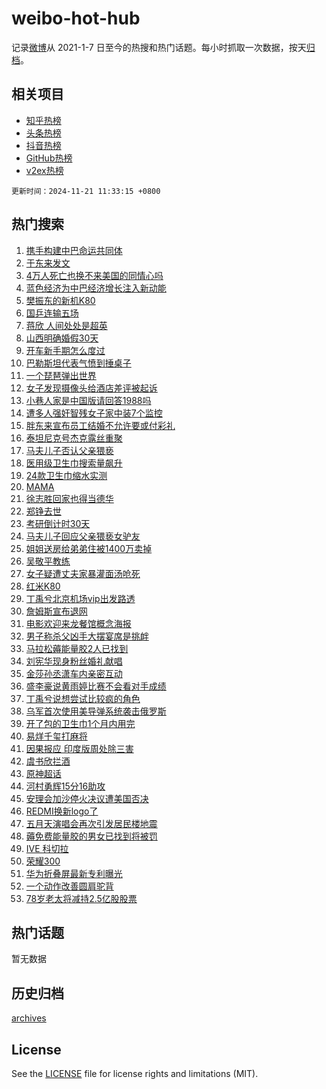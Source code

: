 # weibo-hot-hub

记录[微博](https://www.weibo.com)从 2021-1-7 日至今的热搜和热门话题。每小时抓取一次数据，按天[归档](archives)。

## 相关项目

- [知乎热榜](https://github.com/snaildev/zhihu-hot-hub)
- [头条热榜](https://github.com/snaildev/toutiao-hot-hub)
- [抖音热榜](https://github.com/snaildev/douyin-hot-hub)
- [GitHub热榜](https://github.com/snaildev/github-hot-hub)
- [v2ex热榜](https://github.com/snaildev/v2ex-hot-hub)


`更新时间：2024-11-21 11:33:15 +0800`

## 热门搜索

1. [携手构建中巴命运共同体](https://m.weibo.cn/search?containerid=100103type%3D1%26t%3D10%26q%3D%23%E6%90%BA%E6%89%8B%E6%9E%84%E5%BB%BA%E4%B8%AD%E5%B7%B4%E5%91%BD%E8%BF%90%E5%85%B1%E5%90%8C%E4%BD%93%23&stream_entry_id=51&isnewpage=1&extparam=seat%3D1%26c_type%3D51%26pos%3D0%26dgr%3D0%26cate%3D10103%26filter_type%3Drealtimehot%26q%3D%2523%25E6%2590%25BA%25E6%2589%258B%25E6%259E%2584%25E5%25BB%25BA%25E4%25B8%25AD%25E5%25B7%25B4%25E5%2591%25BD%25E8%25BF%2590%25E5%2585%25B1%25E5%2590%258C%25E4%25BD%2593%2523%26stream_entry_id%3D51%26display_time%3D1732159994%26pre_seqid%3D17321599941500267404432)
1. [于东来发文](https://m.weibo.cn/search?containerid=100103type%3D1%26t%3D10%26q%3D%23%E4%BA%8E%E4%B8%9C%E6%9D%A5%E5%8F%91%E6%96%87%23&stream_entry_id=31&isnewpage=1&extparam=seat%3D1%26flag%3D1%26lcate%3D5001%26filter_type%3Drealtimehot%26band_rank%3D1%26c_type%3D31%26pos%3D0%26realpos%3D1%26cate%3D5001%26dgr%3D0%26q%3D%2523%25E4%25BA%258E%25E4%25B8%259C%25E6%259D%25A5%25E5%258F%2591%25E6%2596%2587%2523%26stream_entry_id%3D31%26display_time%3D1732159994%26pre_seqid%3D17321599941500267404432)
1. [4万人死亡也换不来美国的同情心吗](https://m.weibo.cn/search?containerid=100103type%3D1%26t%3D10%26q%3D%234%E4%B8%87%E4%BA%BA%E6%AD%BB%E4%BA%A1%E4%B9%9F%E6%8D%A2%E4%B8%8D%E6%9D%A5%E7%BE%8E%E5%9B%BD%E7%9A%84%E5%90%8C%E6%83%85%E5%BF%83%E5%90%97%23&stream_entry_id=31&isnewpage=1&extparam=seat%3D1%26flag%3D2%26lcate%3D5001%26filter_type%3Drealtimehot%26band_rank%3D2%26c_type%3D31%26pos%3D1%26realpos%3D2%26cate%3D5001%26dgr%3D0%26q%3D%25234%25E4%25B8%2587%25E4%25BA%25BA%25E6%25AD%25BB%25E4%25BA%25A1%25E4%25B9%259F%25E6%258D%25A2%25E4%25B8%258D%25E6%259D%25A5%25E7%25BE%258E%25E5%259B%25BD%25E7%259A%2584%25E5%2590%258C%25E6%2583%2585%25E5%25BF%2583%25E5%2590%2597%2523%26stream_entry_id%3D31%26display_time%3D1732159994%26pre_seqid%3D17321599941500267404432)
1. [蓝色经济为中巴经济增长注入新动能](https://m.weibo.cn/search?containerid=100103type%3D1%26t%3D10%26q%3D%23%E8%93%9D%E8%89%B2%E7%BB%8F%E6%B5%8E%E4%B8%BA%E4%B8%AD%E5%B7%B4%E7%BB%8F%E6%B5%8E%E5%A2%9E%E9%95%BF%E6%B3%A8%E5%85%A5%E6%96%B0%E5%8A%A8%E8%83%BD%23&stream_entry_id=31&isnewpage=1&extparam=seat%3D1%26flag%3D0%26lcate%3D5001%26filter_type%3Drealtimehot%26band_rank%3D3%26c_type%3D31%26pos%3D2%26realpos%3D3%26cate%3D5001%26dgr%3D0%26q%3D%2523%25E8%2593%259D%25E8%2589%25B2%25E7%25BB%258F%25E6%25B5%258E%25E4%25B8%25BA%25E4%25B8%25AD%25E5%25B7%25B4%25E7%25BB%258F%25E6%25B5%258E%25E5%25A2%259E%25E9%2595%25BF%25E6%25B3%25A8%25E5%2585%25A5%25E6%2596%25B0%25E5%258A%25A8%25E8%2583%25BD%2523%26stream_entry_id%3D31%26display_time%3D1732159994%26pre_seqid%3D17321599941500267404432)
1. [樊振东的新机K80](https://m.weibo.cn/search?containerid=100103type%3D1%26t%3D10%26q%3D%23%E6%A8%8A%E6%8C%AF%E4%B8%9C%E7%9A%84%E6%96%B0%E6%9C%BAK80%23&stream_entry_id=31&isnewpage=1&extparam=seat%3D1%26topic_ad%3D1%26lcate%3D5001%26filter_type%3Drealtimehot%26band_rank%3D4%26c_type%3D31%26pos%3D3%26is_ad_pos%3D1%26dgr%3D0%26cate%3D5001%26adid%3D264787%26q%3D%2523%25E6%25A8%258A%25E6%258C%25AF%25E4%25B8%259C%25E7%259A%2584%25E6%2596%25B0%25E6%259C%25BAK80%2523%26stream_entry_id%3D31%26display_time%3D1732159994%26pre_seqid%3D17321599941500267404432)
1. [国乒连输五场](https://m.weibo.cn/search?containerid=100103type%3D1%26t%3D10%26q%3D%23%E5%9B%BD%E4%B9%92%E8%BF%9E%E8%BE%93%E4%BA%94%E5%9C%BA%23&stream_entry_id=31&isnewpage=1&extparam=seat%3D1%26flag%3D0%26lcate%3D5001%26filter_type%3Drealtimehot%26band_rank%3D4%26c_type%3D31%26pos%3D4%26realpos%3D4%26cate%3D5001%26dgr%3D0%26q%3D%2523%25E5%259B%25BD%25E4%25B9%2592%25E8%25BF%259E%25E8%25BE%2593%25E4%25BA%2594%25E5%259C%25BA%2523%26stream_entry_id%3D31%26display_time%3D1732159994%26pre_seqid%3D17321599941500267404432)
1. [蒋欣 人间处处是超英](https://m.weibo.cn/search?containerid=100103type%3D1%26t%3D10%26q%3D%E8%92%8B%E6%AC%A3+%E4%BA%BA%E9%97%B4%E5%A4%84%E5%A4%84%E6%98%AF%E8%B6%85%E8%8B%B1&stream_entry_id=31&isnewpage=1&extparam=seat%3D1%26flag%3D1%26lcate%3D5001%26filter_type%3Drealtimehot%26band_rank%3D5%26c_type%3D31%26pos%3D5%26realpos%3D5%26cate%3D5001%26dgr%3D0%26q%3D%25E8%2592%258B%25E6%25AC%25A3%2520%25E4%25BA%25BA%25E9%2597%25B4%25E5%25A4%2584%25E5%25A4%2584%25E6%2598%25AF%25E8%25B6%2585%25E8%258B%25B1%26stream_entry_id%3D31%26display_time%3D1732159994%26pre_seqid%3D17321599941500267404432)
1. [山西明确婚假30天](https://m.weibo.cn/search?containerid=100103type%3D1%26t%3D10%26q%3D%23%E5%B1%B1%E8%A5%BF%E6%98%8E%E7%A1%AE%E5%A9%9A%E5%81%8730%E5%A4%A9%23&stream_entry_id=31&isnewpage=1&extparam=seat%3D1%26flag%3D0%26lcate%3D5001%26filter_type%3Drealtimehot%26band_rank%3D6%26c_type%3D31%26pos%3D6%26realpos%3D6%26cate%3D5001%26dgr%3D0%26q%3D%2523%25E5%25B1%25B1%25E8%25A5%25BF%25E6%2598%258E%25E7%25A1%25AE%25E5%25A9%259A%25E5%2581%258730%25E5%25A4%25A9%2523%26stream_entry_id%3D31%26display_time%3D1732159994%26pre_seqid%3D17321599941500267404432)
1. [开车新手期怎么度过](https://m.weibo.cn/search?containerid=100103type%3D1%26t%3D10%26q%3D%23%E5%BC%80%E8%BD%A6%E6%96%B0%E6%89%8B%E6%9C%9F%E6%80%8E%E4%B9%88%E5%BA%A6%E8%BF%87%23&stream_entry_id=31&isnewpage=1&extparam=seat%3D1%26adid%3D264740%26lcate%3D5001%26filter_type%3Drealtimehot%26band_rank%3D7%26c_type%3D31%26pos%3D7%26is_ad_pos%3D1%26dgr%3D0%26cate%3D5001%26q%3D%2523%25E5%25BC%2580%25E8%25BD%25A6%25E6%2596%25B0%25E6%2589%258B%25E6%259C%259F%25E6%2580%258E%25E4%25B9%2588%25E5%25BA%25A6%25E8%25BF%2587%2523%26stream_entry_id%3D31%26display_time%3D1732159994%26pre_seqid%3D17321599941500267404432)
1. [巴勒斯坦代表气愤到捶桌子](https://m.weibo.cn/search?containerid=100103type%3D1%26t%3D10%26q%3D%23%E5%B7%B4%E5%8B%92%E6%96%AF%E5%9D%A6%E4%BB%A3%E8%A1%A8%E6%B0%94%E6%84%A4%E5%88%B0%E6%8D%B6%E6%A1%8C%E5%AD%90%23&stream_entry_id=31&isnewpage=1&extparam=seat%3D1%26flag%3D0%26lcate%3D5001%26filter_type%3Drealtimehot%26band_rank%3D7%26c_type%3D31%26pos%3D8%26realpos%3D7%26cate%3D5001%26dgr%3D0%26q%3D%2523%25E5%25B7%25B4%25E5%258B%2592%25E6%2596%25AF%25E5%259D%25A6%25E4%25BB%25A3%25E8%25A1%25A8%25E6%25B0%2594%25E6%2584%25A4%25E5%2588%25B0%25E6%258D%25B6%25E6%25A1%258C%25E5%25AD%2590%2523%26stream_entry_id%3D31%26display_time%3D1732159994%26pre_seqid%3D17321599941500267404432)
1. [一个琵琶弹出世界](https://m.weibo.cn/search?containerid=100103type%3D1%26t%3D10%26q%3D%23%E4%B8%80%E4%B8%AA%E7%90%B5%E7%90%B6%E5%BC%B9%E5%87%BA%E4%B8%96%E7%95%8C%23&stream_entry_id=31&isnewpage=1&extparam=seat%3D1%26flag%3D1%26lcate%3D5001%26filter_type%3Drealtimehot%26band_rank%3D8%26c_type%3D31%26pos%3D9%26realpos%3D8%26cate%3D5001%26dgr%3D0%26q%3D%2523%25E4%25B8%2580%25E4%25B8%25AA%25E7%2590%25B5%25E7%2590%25B6%25E5%25BC%25B9%25E5%2587%25BA%25E4%25B8%2596%25E7%2595%258C%2523%26stream_entry_id%3D31%26display_time%3D1732159994%26pre_seqid%3D17321599941500267404432)
1. [女子发现摄像头给酒店差评被起诉](https://m.weibo.cn/search?containerid=100103type%3D1%26t%3D10%26q%3D%23%E5%A5%B3%E5%AD%90%E5%8F%91%E7%8E%B0%E6%91%84%E5%83%8F%E5%A4%B4%E7%BB%99%E9%85%92%E5%BA%97%E5%B7%AE%E8%AF%84%E8%A2%AB%E8%B5%B7%E8%AF%89%23&stream_entry_id=31&isnewpage=1&extparam=seat%3D1%26flag%3D1%26lcate%3D5001%26filter_type%3Drealtimehot%26band_rank%3D9%26c_type%3D31%26pos%3D10%26realpos%3D9%26cate%3D5001%26dgr%3D0%26q%3D%2523%25E5%25A5%25B3%25E5%25AD%2590%25E5%258F%2591%25E7%258E%25B0%25E6%2591%2584%25E5%2583%258F%25E5%25A4%25B4%25E7%25BB%2599%25E9%2585%2592%25E5%25BA%2597%25E5%25B7%25AE%25E8%25AF%2584%25E8%25A2%25AB%25E8%25B5%25B7%25E8%25AF%2589%2523%26stream_entry_id%3D31%26display_time%3D1732159994%26pre_seqid%3D17321599941500267404432)
1. [小巷人家是中国版请回答1988吗](https://m.weibo.cn/search?containerid=100103type%3D1%26t%3D10%26q%3D%23%E5%B0%8F%E5%B7%B7%E4%BA%BA%E5%AE%B6%E6%98%AF%E4%B8%AD%E5%9B%BD%E7%89%88%E8%AF%B7%E5%9B%9E%E7%AD%941988%E5%90%97%23&stream_entry_id=31&isnewpage=1&extparam=seat%3D1%26flag%3D1%26lcate%3D5001%26filter_type%3Drealtimehot%26band_rank%3D10%26c_type%3D31%26pos%3D11%26realpos%3D10%26cate%3D5001%26dgr%3D0%26q%3D%2523%25E5%25B0%258F%25E5%25B7%25B7%25E4%25BA%25BA%25E5%25AE%25B6%25E6%2598%25AF%25E4%25B8%25AD%25E5%259B%25BD%25E7%2589%2588%25E8%25AF%25B7%25E5%259B%259E%25E7%25AD%25941988%25E5%2590%2597%2523%26stream_entry_id%3D31%26display_time%3D1732159994%26pre_seqid%3D17321599941500267404432)
1. [遭多人强奸智残女子家中装7个监控](https://m.weibo.cn/search?containerid=100103type%3D1%26t%3D10%26q%3D%23%E9%81%AD%E5%A4%9A%E4%BA%BA%E5%BC%BA%E5%A5%B8%E6%99%BA%E6%AE%8B%E5%A5%B3%E5%AD%90%E5%AE%B6%E4%B8%AD%E8%A3%857%E4%B8%AA%E7%9B%91%E6%8E%A7%23&stream_entry_id=31&isnewpage=1&extparam=seat%3D1%26flag%3D2%26lcate%3D5001%26filter_type%3Drealtimehot%26band_rank%3D11%26c_type%3D31%26pos%3D12%26realpos%3D11%26cate%3D5001%26dgr%3D0%26q%3D%2523%25E9%2581%25AD%25E5%25A4%259A%25E4%25BA%25BA%25E5%25BC%25BA%25E5%25A5%25B8%25E6%2599%25BA%25E6%25AE%258B%25E5%25A5%25B3%25E5%25AD%2590%25E5%25AE%25B6%25E4%25B8%25AD%25E8%25A3%25857%25E4%25B8%25AA%25E7%259B%2591%25E6%258E%25A7%2523%26stream_entry_id%3D31%26display_time%3D1732159994%26pre_seqid%3D17321599941500267404432)
1. [胖东来宣布员工结婚不允许要或付彩礼](https://m.weibo.cn/search?containerid=100103type%3D1%26t%3D10%26q%3D%23%E8%83%96%E4%B8%9C%E6%9D%A5%E5%AE%A3%E5%B8%83%E5%91%98%E5%B7%A5%E7%BB%93%E5%A9%9A%E4%B8%8D%E5%85%81%E8%AE%B8%E8%A6%81%E6%88%96%E4%BB%98%E5%BD%A9%E7%A4%BC%23&stream_entry_id=31&isnewpage=1&extparam=seat%3D1%26flag%3D2%26lcate%3D5001%26filter_type%3Drealtimehot%26band_rank%3D12%26c_type%3D31%26pos%3D13%26realpos%3D12%26cate%3D5001%26dgr%3D0%26q%3D%2523%25E8%2583%2596%25E4%25B8%259C%25E6%259D%25A5%25E5%25AE%25A3%25E5%25B8%2583%25E5%2591%2598%25E5%25B7%25A5%25E7%25BB%2593%25E5%25A9%259A%25E4%25B8%258D%25E5%2585%2581%25E8%25AE%25B8%25E8%25A6%2581%25E6%2588%2596%25E4%25BB%2598%25E5%25BD%25A9%25E7%25A4%25BC%2523%26stream_entry_id%3D31%26display_time%3D1732159994%26pre_seqid%3D17321599941500267404432)
1. [泰坦尼克号杰克露丝重聚](https://m.weibo.cn/search?containerid=100103type%3D1%26t%3D10%26q%3D%23%E6%B3%B0%E5%9D%A6%E5%B0%BC%E5%85%8B%E5%8F%B7%E6%9D%B0%E5%85%8B%E9%9C%B2%E4%B8%9D%E9%87%8D%E8%81%9A%23&stream_entry_id=31&isnewpage=1&extparam=seat%3D1%26flag%3D1%26lcate%3D5001%26filter_type%3Drealtimehot%26band_rank%3D13%26c_type%3D31%26pos%3D14%26realpos%3D13%26cate%3D5001%26dgr%3D0%26q%3D%2523%25E6%25B3%25B0%25E5%259D%25A6%25E5%25B0%25BC%25E5%2585%258B%25E5%258F%25B7%25E6%259D%25B0%25E5%2585%258B%25E9%259C%25B2%25E4%25B8%259D%25E9%2587%258D%25E8%2581%259A%2523%26stream_entry_id%3D31%26display_time%3D1732159994%26pre_seqid%3D17321599941500267404432)
1. [马夫儿子否认父亲猥亵](https://m.weibo.cn/search?containerid=100103type%3D1%26t%3D10%26q%3D%23%E9%A9%AC%E5%A4%AB%E5%84%BF%E5%AD%90%E5%90%A6%E8%AE%A4%E7%88%B6%E4%BA%B2%E7%8C%A5%E4%BA%B5%23&stream_entry_id=31&isnewpage=1&extparam=seat%3D1%26flag%3D0%26lcate%3D5001%26filter_type%3Drealtimehot%26band_rank%3D14%26c_type%3D31%26pos%3D15%26realpos%3D14%26cate%3D5001%26dgr%3D0%26q%3D%2523%25E9%25A9%25AC%25E5%25A4%25AB%25E5%2584%25BF%25E5%25AD%2590%25E5%2590%25A6%25E8%25AE%25A4%25E7%2588%25B6%25E4%25BA%25B2%25E7%258C%25A5%25E4%25BA%25B5%2523%26stream_entry_id%3D31%26display_time%3D1732159994%26pre_seqid%3D17321599941500267404432)
1. [医用级卫生巾搜索量飙升](https://m.weibo.cn/search?containerid=100103type%3D1%26t%3D10%26q%3D%23%E5%8C%BB%E7%94%A8%E7%BA%A7%E5%8D%AB%E7%94%9F%E5%B7%BE%E6%90%9C%E7%B4%A2%E9%87%8F%E9%A3%99%E5%8D%87%23&stream_entry_id=31&isnewpage=1&extparam=seat%3D1%26flag%3D0%26lcate%3D5001%26filter_type%3Drealtimehot%26band_rank%3D15%26c_type%3D31%26pos%3D16%26realpos%3D15%26cate%3D5001%26dgr%3D0%26q%3D%2523%25E5%258C%25BB%25E7%2594%25A8%25E7%25BA%25A7%25E5%258D%25AB%25E7%2594%259F%25E5%25B7%25BE%25E6%2590%259C%25E7%25B4%25A2%25E9%2587%258F%25E9%25A3%2599%25E5%258D%2587%2523%26stream_entry_id%3D31%26display_time%3D1732159994%26pre_seqid%3D17321599941500267404432)
1. [24款卫生巾缩水实测](https://m.weibo.cn/search?containerid=100103type%3D1%26t%3D10%26q%3D%2324%E6%AC%BE%E5%8D%AB%E7%94%9F%E5%B7%BE%E7%BC%A9%E6%B0%B4%E5%AE%9E%E6%B5%8B%23&stream_entry_id=31&isnewpage=1&extparam=seat%3D1%26flag%3D0%26lcate%3D5001%26filter_type%3Drealtimehot%26band_rank%3D16%26c_type%3D31%26pos%3D17%26realpos%3D16%26cate%3D5001%26dgr%3D0%26q%3D%252324%25E6%25AC%25BE%25E5%258D%25AB%25E7%2594%259F%25E5%25B7%25BE%25E7%25BC%25A9%25E6%25B0%25B4%25E5%25AE%259E%25E6%25B5%258B%2523%26stream_entry_id%3D31%26display_time%3D1732159994%26pre_seqid%3D17321599941500267404432)
1. [MAMA](https://m.weibo.cn/search?containerid=100103type%3D1%26t%3D10%26q%3DMAMA&stream_entry_id=31&isnewpage=1&extparam=seat%3D1%26flag%3D1%26lcate%3D5001%26filter_type%3Drealtimehot%26band_rank%3D17%26c_type%3D31%26pos%3D18%26realpos%3D17%26cate%3D5001%26dgr%3D0%26q%3DMAMA%26stream_entry_id%3D31%26display_time%3D1732159994%26pre_seqid%3D17321599941500267404432)
1. [徐志胜回家也得当德华](https://m.weibo.cn/search?containerid=100103type%3D1%26t%3D10%26q%3D%23%E5%BE%90%E5%BF%97%E8%83%9C%E5%9B%9E%E5%AE%B6%E4%B9%9F%E5%BE%97%E5%BD%93%E5%BE%B7%E5%8D%8E%23&stream_entry_id=31&isnewpage=1&extparam=seat%3D1%26flag%3D1%26lcate%3D5001%26filter_type%3Drealtimehot%26band_rank%3D18%26c_type%3D31%26pos%3D19%26realpos%3D18%26cate%3D5001%26dgr%3D0%26q%3D%2523%25E5%25BE%2590%25E5%25BF%2597%25E8%2583%259C%25E5%259B%259E%25E5%25AE%25B6%25E4%25B9%259F%25E5%25BE%2597%25E5%25BD%2593%25E5%25BE%25B7%25E5%258D%258E%2523%26stream_entry_id%3D31%26display_time%3D1732159994%26pre_seqid%3D17321599941500267404432)
1. [郑铮去世](https://m.weibo.cn/search?containerid=100103type%3D1%26t%3D10%26q%3D%23%E9%83%91%E9%93%AE%E5%8E%BB%E4%B8%96%23&stream_entry_id=31&isnewpage=1&extparam=seat%3D1%26flag%3D2%26lcate%3D5001%26filter_type%3Drealtimehot%26band_rank%3D19%26c_type%3D31%26pos%3D20%26realpos%3D19%26cate%3D5001%26dgr%3D0%26q%3D%2523%25E9%2583%2591%25E9%2593%25AE%25E5%258E%25BB%25E4%25B8%2596%2523%26stream_entry_id%3D31%26display_time%3D1732159994%26pre_seqid%3D17321599941500267404432)
1. [考研倒计时30天](https://m.weibo.cn/search?containerid=100103type%3D1%26t%3D10%26q%3D%E8%80%83%E7%A0%94%E5%80%92%E8%AE%A1%E6%97%B630%E5%A4%A9&stream_entry_id=31&isnewpage=1&extparam=seat%3D1%26flag%3D1%26lcate%3D5001%26filter_type%3Drealtimehot%26band_rank%3D20%26c_type%3D31%26pos%3D21%26realpos%3D20%26cate%3D5001%26dgr%3D0%26q%3D%25E8%2580%2583%25E7%25A0%2594%25E5%2580%2592%25E8%25AE%25A1%25E6%2597%25B630%25E5%25A4%25A9%26stream_entry_id%3D31%26display_time%3D1732159994%26pre_seqid%3D17321599941500267404432)
1. [马夫儿子回应父亲猥亵女驴友](https://m.weibo.cn/search?containerid=100103type%3D1%26t%3D10%26q%3D%23%E9%A9%AC%E5%A4%AB%E5%84%BF%E5%AD%90%E5%9B%9E%E5%BA%94%E7%88%B6%E4%BA%B2%E7%8C%A5%E4%BA%B5%E5%A5%B3%E9%A9%B4%E5%8F%8B%23&stream_entry_id=31&isnewpage=1&extparam=seat%3D1%26flag%3D1%26lcate%3D5001%26filter_type%3Drealtimehot%26band_rank%3D21%26c_type%3D31%26pos%3D22%26realpos%3D21%26cate%3D5001%26dgr%3D0%26q%3D%2523%25E9%25A9%25AC%25E5%25A4%25AB%25E5%2584%25BF%25E5%25AD%2590%25E5%259B%259E%25E5%25BA%2594%25E7%2588%25B6%25E4%25BA%25B2%25E7%258C%25A5%25E4%25BA%25B5%25E5%25A5%25B3%25E9%25A9%25B4%25E5%258F%258B%2523%26stream_entry_id%3D31%26display_time%3D1732159994%26pre_seqid%3D17321599941500267404432)
1. [姐姐送房给弟弟住被1400万卖掉](https://m.weibo.cn/search?containerid=100103type%3D1%26t%3D10%26q%3D%23%E5%A7%90%E5%A7%90%E9%80%81%E6%88%BF%E7%BB%99%E5%BC%9F%E5%BC%9F%E4%BD%8F%E8%A2%AB1400%E4%B8%87%E5%8D%96%E6%8E%89%23&stream_entry_id=31&isnewpage=1&extparam=seat%3D1%26flag%3D0%26lcate%3D5001%26filter_type%3Drealtimehot%26band_rank%3D22%26c_type%3D31%26pos%3D23%26realpos%3D22%26cate%3D5001%26dgr%3D0%26q%3D%2523%25E5%25A7%2590%25E5%25A7%2590%25E9%2580%2581%25E6%2588%25BF%25E7%25BB%2599%25E5%25BC%259F%25E5%25BC%259F%25E4%25BD%258F%25E8%25A2%25AB1400%25E4%25B8%2587%25E5%258D%2596%25E6%258E%2589%2523%26stream_entry_id%3D31%26display_time%3D1732159994%26pre_seqid%3D17321599941500267404432)
1. [吴敬平教练](https://m.weibo.cn/search?containerid=100103type%3D1%26t%3D10%26q%3D%E5%90%B4%E6%95%AC%E5%B9%B3%E6%95%99%E7%BB%83&stream_entry_id=31&isnewpage=1&extparam=seat%3D1%26flag%3D0%26lcate%3D5001%26filter_type%3Drealtimehot%26band_rank%3D23%26c_type%3D31%26pos%3D24%26realpos%3D23%26cate%3D5001%26dgr%3D0%26q%3D%25E5%2590%25B4%25E6%2595%25AC%25E5%25B9%25B3%25E6%2595%2599%25E7%25BB%2583%26stream_entry_id%3D31%26display_time%3D1732159994%26pre_seqid%3D17321599941500267404432)
1. [女子疑遭丈夫家暴灌面汤呛死](https://m.weibo.cn/search?containerid=100103type%3D1%26t%3D10%26q%3D%23%E5%A5%B3%E5%AD%90%E7%96%91%E9%81%AD%E4%B8%88%E5%A4%AB%E5%AE%B6%E6%9A%B4%E7%81%8C%E9%9D%A2%E6%B1%A4%E5%91%9B%E6%AD%BB%23&stream_entry_id=31&isnewpage=1&extparam=seat%3D1%26flag%3D0%26lcate%3D5001%26filter_type%3Drealtimehot%26band_rank%3D24%26c_type%3D31%26pos%3D25%26realpos%3D24%26cate%3D5001%26dgr%3D0%26q%3D%2523%25E5%25A5%25B3%25E5%25AD%2590%25E7%2596%2591%25E9%2581%25AD%25E4%25B8%2588%25E5%25A4%25AB%25E5%25AE%25B6%25E6%259A%25B4%25E7%2581%258C%25E9%259D%25A2%25E6%25B1%25A4%25E5%2591%259B%25E6%25AD%25BB%2523%26stream_entry_id%3D31%26display_time%3D1732159994%26pre_seqid%3D17321599941500267404432)
1. [红米K80](https://m.weibo.cn/search?containerid=100103type%3D1%26t%3D10%26q%3D%E7%BA%A2%E7%B1%B3K80&stream_entry_id=31&isnewpage=1&extparam=seat%3D1%26flag%3D1%26lcate%3D5001%26filter_type%3Drealtimehot%26band_rank%3D25%26c_type%3D31%26pos%3D26%26realpos%3D25%26cate%3D5001%26dgr%3D0%26q%3D%25E7%25BA%25A2%25E7%25B1%25B3K80%26stream_entry_id%3D31%26display_time%3D1732159994%26pre_seqid%3D17321599941500267404432)
1. [丁禹兮北京机场vip出发路透](https://m.weibo.cn/search?containerid=100103type%3D1%26t%3D10%26q%3D%23%E4%B8%81%E7%A6%B9%E5%85%AE%E5%8C%97%E4%BA%AC%E6%9C%BA%E5%9C%BAvip%E5%87%BA%E5%8F%91%E8%B7%AF%E9%80%8F%23&stream_entry_id=31&isnewpage=1&extparam=seat%3D1%26flag%3D1%26lcate%3D5001%26filter_type%3Drealtimehot%26band_rank%3D26%26c_type%3D31%26pos%3D27%26realpos%3D26%26cate%3D5001%26dgr%3D0%26q%3D%2523%25E4%25B8%2581%25E7%25A6%25B9%25E5%2585%25AE%25E5%258C%2597%25E4%25BA%25AC%25E6%259C%25BA%25E5%259C%25BAvip%25E5%2587%25BA%25E5%258F%2591%25E8%25B7%25AF%25E9%2580%258F%2523%26stream_entry_id%3D31%26display_time%3D1732159994%26pre_seqid%3D17321599941500267404432)
1. [詹姆斯宣布退网](https://m.weibo.cn/search?containerid=100103type%3D1%26t%3D10%26q%3D%23%E8%A9%B9%E5%A7%86%E6%96%AF%E5%AE%A3%E5%B8%83%E9%80%80%E7%BD%91%23&stream_entry_id=31&isnewpage=1&extparam=seat%3D1%26flag%3D1%26lcate%3D5001%26filter_type%3Drealtimehot%26band_rank%3D27%26c_type%3D31%26pos%3D28%26realpos%3D27%26cate%3D5001%26dgr%3D0%26q%3D%2523%25E8%25A9%25B9%25E5%25A7%2586%25E6%2596%25AF%25E5%25AE%25A3%25E5%25B8%2583%25E9%2580%2580%25E7%25BD%2591%2523%26stream_entry_id%3D31%26display_time%3D1732159994%26pre_seqid%3D17321599941500267404432)
1. [电影欢迎来龙餐馆概念海报](https://m.weibo.cn/search?containerid=100103type%3D1%26t%3D10%26q%3D%23%E7%94%B5%E5%BD%B1%E6%AC%A2%E8%BF%8E%E6%9D%A5%E9%BE%99%E9%A4%90%E9%A6%86%E6%A6%82%E5%BF%B5%E6%B5%B7%E6%8A%A5%23&stream_entry_id=31&isnewpage=1&extparam=seat%3D1%26flag%3D1%26lcate%3D5001%26filter_type%3Drealtimehot%26band_rank%3D28%26c_type%3D31%26pos%3D29%26realpos%3D28%26cate%3D5001%26dgr%3D0%26q%3D%2523%25E7%2594%25B5%25E5%25BD%25B1%25E6%25AC%25A2%25E8%25BF%258E%25E6%259D%25A5%25E9%25BE%2599%25E9%25A4%2590%25E9%25A6%2586%25E6%25A6%2582%25E5%25BF%25B5%25E6%25B5%25B7%25E6%258A%25A5%2523%26stream_entry_id%3D31%26display_time%3D1732159994%26pre_seqid%3D17321599941500267404432)
1. [男子称杀父凶手大摆宴席是挑衅](https://m.weibo.cn/search?containerid=100103type%3D1%26t%3D10%26q%3D%23%E7%94%B7%E5%AD%90%E7%A7%B0%E6%9D%80%E7%88%B6%E5%87%B6%E6%89%8B%E5%A4%A7%E6%91%86%E5%AE%B4%E5%B8%AD%E6%98%AF%E6%8C%91%E8%A1%85%23&stream_entry_id=31&isnewpage=1&extparam=seat%3D1%26flag%3D1%26lcate%3D5001%26filter_type%3Drealtimehot%26band_rank%3D29%26c_type%3D31%26pos%3D30%26realpos%3D29%26cate%3D5001%26dgr%3D0%26q%3D%2523%25E7%2594%25B7%25E5%25AD%2590%25E7%25A7%25B0%25E6%259D%2580%25E7%2588%25B6%25E5%2587%25B6%25E6%2589%258B%25E5%25A4%25A7%25E6%2591%2586%25E5%25AE%25B4%25E5%25B8%25AD%25E6%2598%25AF%25E6%258C%2591%25E8%25A1%2585%2523%26stream_entry_id%3D31%26display_time%3D1732159994%26pre_seqid%3D17321599941500267404432)
1. [马拉松薅能量胶2人已找到](https://m.weibo.cn/search?containerid=100103type%3D1%26t%3D10%26q%3D%23%E9%A9%AC%E6%8B%89%E6%9D%BE%E8%96%85%E8%83%BD%E9%87%8F%E8%83%B62%E4%BA%BA%E5%B7%B2%E6%89%BE%E5%88%B0%23&stream_entry_id=31&isnewpage=1&extparam=seat%3D1%26flag%3D1%26lcate%3D5001%26filter_type%3Drealtimehot%26band_rank%3D30%26c_type%3D31%26pos%3D31%26realpos%3D30%26cate%3D5001%26dgr%3D0%26q%3D%2523%25E9%25A9%25AC%25E6%258B%2589%25E6%259D%25BE%25E8%2596%2585%25E8%2583%25BD%25E9%2587%258F%25E8%2583%25B62%25E4%25BA%25BA%25E5%25B7%25B2%25E6%2589%25BE%25E5%2588%25B0%2523%26stream_entry_id%3D31%26display_time%3D1732159994%26pre_seqid%3D17321599941500267404432)
1. [刘宪华现身粉丝婚礼献唱](https://m.weibo.cn/search?containerid=100103type%3D1%26t%3D10%26q%3D%23%E5%88%98%E5%AE%AA%E5%8D%8E%E7%8E%B0%E8%BA%AB%E7%B2%89%E4%B8%9D%E5%A9%9A%E7%A4%BC%E7%8C%AE%E5%94%B1%23&stream_entry_id=31&isnewpage=1&extparam=seat%3D1%26flag%3D1%26lcate%3D5001%26filter_type%3Drealtimehot%26band_rank%3D31%26c_type%3D31%26pos%3D32%26realpos%3D31%26cate%3D5001%26dgr%3D0%26q%3D%2523%25E5%2588%2598%25E5%25AE%25AA%25E5%258D%258E%25E7%258E%25B0%25E8%25BA%25AB%25E7%25B2%2589%25E4%25B8%259D%25E5%25A9%259A%25E7%25A4%25BC%25E7%258C%25AE%25E5%2594%25B1%2523%26stream_entry_id%3D31%26display_time%3D1732159994%26pre_seqid%3D17321599941500267404432)
1. [金莎孙丞潇车内亲密互动](https://m.weibo.cn/search?containerid=100103type%3D1%26t%3D10%26q%3D%23%E9%87%91%E8%8E%8E%E5%AD%99%E4%B8%9E%E6%BD%87%E8%BD%A6%E5%86%85%E4%BA%B2%E5%AF%86%E4%BA%92%E5%8A%A8%23&stream_entry_id=31&isnewpage=1&extparam=seat%3D1%26flag%3D0%26lcate%3D5001%26filter_type%3Drealtimehot%26band_rank%3D32%26c_type%3D31%26pos%3D33%26realpos%3D32%26cate%3D5001%26dgr%3D0%26q%3D%2523%25E9%2587%2591%25E8%258E%258E%25E5%25AD%2599%25E4%25B8%259E%25E6%25BD%2587%25E8%25BD%25A6%25E5%2586%2585%25E4%25BA%25B2%25E5%25AF%2586%25E4%25BA%2592%25E5%258A%25A8%2523%26stream_entry_id%3D31%26display_time%3D1732159994%26pre_seqid%3D17321599941500267404432)
1. [盛李豪说黄雨婷比赛不会看对手成绩](https://m.weibo.cn/search?containerid=100103type%3D1%26t%3D10%26q%3D%23%E7%9B%9B%E6%9D%8E%E8%B1%AA%E8%AF%B4%E9%BB%84%E9%9B%A8%E5%A9%B7%E6%AF%94%E8%B5%9B%E4%B8%8D%E4%BC%9A%E7%9C%8B%E5%AF%B9%E6%89%8B%E6%88%90%E7%BB%A9%23&stream_entry_id=31&isnewpage=1&extparam=seat%3D1%26flag%3D1%26lcate%3D5001%26filter_type%3Drealtimehot%26band_rank%3D33%26c_type%3D31%26pos%3D34%26realpos%3D33%26cate%3D5001%26dgr%3D0%26q%3D%2523%25E7%259B%259B%25E6%259D%258E%25E8%25B1%25AA%25E8%25AF%25B4%25E9%25BB%2584%25E9%259B%25A8%25E5%25A9%25B7%25E6%25AF%2594%25E8%25B5%259B%25E4%25B8%258D%25E4%25BC%259A%25E7%259C%258B%25E5%25AF%25B9%25E6%2589%258B%25E6%2588%2590%25E7%25BB%25A9%2523%26stream_entry_id%3D31%26display_time%3D1732159994%26pre_seqid%3D17321599941500267404432)
1. [丁禹兮说想尝试比较疯的角色](https://m.weibo.cn/search?containerid=100103type%3D1%26t%3D10%26q%3D%23%E4%B8%81%E7%A6%B9%E5%85%AE%E8%AF%B4%E6%83%B3%E5%B0%9D%E8%AF%95%E6%AF%94%E8%BE%83%E7%96%AF%E7%9A%84%E8%A7%92%E8%89%B2%23&stream_entry_id=31&isnewpage=1&extparam=seat%3D1%26flag%3D1%26lcate%3D5001%26filter_type%3Drealtimehot%26band_rank%3D34%26c_type%3D31%26pos%3D35%26realpos%3D34%26cate%3D5001%26dgr%3D0%26q%3D%2523%25E4%25B8%2581%25E7%25A6%25B9%25E5%2585%25AE%25E8%25AF%25B4%25E6%2583%25B3%25E5%25B0%259D%25E8%25AF%2595%25E6%25AF%2594%25E8%25BE%2583%25E7%2596%25AF%25E7%259A%2584%25E8%25A7%2592%25E8%2589%25B2%2523%26stream_entry_id%3D31%26display_time%3D1732159994%26pre_seqid%3D17321599941500267404432)
1. [乌军首次使用美导弹系统袭击俄罗斯](https://m.weibo.cn/search?containerid=100103type%3D1%26t%3D10%26q%3D%E4%B9%8C%E5%86%9B%E9%A6%96%E6%AC%A1%E4%BD%BF%E7%94%A8%E7%BE%8E%E5%AF%BC%E5%BC%B9%E7%B3%BB%E7%BB%9F%E8%A2%AD%E5%87%BB%E4%BF%84%E7%BD%97%E6%96%AF&stream_entry_id=31&isnewpage=1&extparam=seat%3D1%26flag%3D0%26lcate%3D5001%26filter_type%3Drealtimehot%26band_rank%3D35%26c_type%3D31%26pos%3D36%26realpos%3D35%26cate%3D5001%26dgr%3D0%26q%3D%25E4%25B9%258C%25E5%2586%259B%25E9%25A6%2596%25E6%25AC%25A1%25E4%25BD%25BF%25E7%2594%25A8%25E7%25BE%258E%25E5%25AF%25BC%25E5%25BC%25B9%25E7%25B3%25BB%25E7%25BB%259F%25E8%25A2%25AD%25E5%2587%25BB%25E4%25BF%2584%25E7%25BD%2597%25E6%2596%25AF%26stream_entry_id%3D31%26display_time%3D1732159994%26pre_seqid%3D17321599941500267404432)
1. [开了包的卫生巾1个月内用完](https://m.weibo.cn/search?containerid=100103type%3D1%26t%3D10%26q%3D%23%E5%BC%80%E4%BA%86%E5%8C%85%E7%9A%84%E5%8D%AB%E7%94%9F%E5%B7%BE1%E4%B8%AA%E6%9C%88%E5%86%85%E7%94%A8%E5%AE%8C%23&stream_entry_id=31&isnewpage=1&extparam=seat%3D1%26flag%3D0%26lcate%3D5001%26filter_type%3Drealtimehot%26band_rank%3D36%26c_type%3D31%26pos%3D37%26realpos%3D36%26cate%3D5001%26dgr%3D0%26q%3D%2523%25E5%25BC%2580%25E4%25BA%2586%25E5%258C%2585%25E7%259A%2584%25E5%258D%25AB%25E7%2594%259F%25E5%25B7%25BE1%25E4%25B8%25AA%25E6%259C%2588%25E5%2586%2585%25E7%2594%25A8%25E5%25AE%258C%2523%26stream_entry_id%3D31%26display_time%3D1732159994%26pre_seqid%3D17321599941500267404432)
1. [易烊千玺打麻将](https://m.weibo.cn/search?containerid=100103type%3D1%26t%3D10%26q%3D%23%E6%98%93%E7%83%8A%E5%8D%83%E7%8E%BA%E6%89%93%E9%BA%BB%E5%B0%86%23&stream_entry_id=31&isnewpage=1&extparam=seat%3D1%26flag%3D0%26lcate%3D5001%26filter_type%3Drealtimehot%26band_rank%3D37%26c_type%3D31%26pos%3D38%26realpos%3D37%26cate%3D5001%26dgr%3D0%26q%3D%2523%25E6%2598%2593%25E7%2583%258A%25E5%258D%2583%25E7%258E%25BA%25E6%2589%2593%25E9%25BA%25BB%25E5%25B0%2586%2523%26stream_entry_id%3D31%26display_time%3D1732159994%26pre_seqid%3D17321599941500267404432)
1. [因果报应 印度版周处除三害](https://m.weibo.cn/search?containerid=100103type%3D1%26t%3D10%26q%3D%E5%9B%A0%E6%9E%9C%E6%8A%A5%E5%BA%94+%E5%8D%B0%E5%BA%A6%E7%89%88%E5%91%A8%E5%A4%84%E9%99%A4%E4%B8%89%E5%AE%B3&stream_entry_id=31&isnewpage=1&extparam=seat%3D1%26flag%3D1%26lcate%3D5001%26filter_type%3Drealtimehot%26band_rank%3D38%26c_type%3D31%26pos%3D39%26realpos%3D38%26cate%3D5001%26dgr%3D0%26q%3D%25E5%259B%25A0%25E6%259E%259C%25E6%258A%25A5%25E5%25BA%2594%2520%25E5%258D%25B0%25E5%25BA%25A6%25E7%2589%2588%25E5%2591%25A8%25E5%25A4%2584%25E9%2599%25A4%25E4%25B8%2589%25E5%25AE%25B3%26stream_entry_id%3D31%26display_time%3D1732159994%26pre_seqid%3D17321599941500267404432)
1. [虞书欣拦酒](https://m.weibo.cn/search?containerid=100103type%3D1%26t%3D10%26q%3D%23%E8%99%9E%E4%B9%A6%E6%AC%A3%E6%8B%A6%E9%85%92%23&stream_entry_id=31&isnewpage=1&extparam=seat%3D1%26flag%3D1%26lcate%3D5001%26filter_type%3Drealtimehot%26band_rank%3D39%26c_type%3D31%26pos%3D40%26realpos%3D39%26cate%3D5001%26dgr%3D0%26q%3D%2523%25E8%2599%259E%25E4%25B9%25A6%25E6%25AC%25A3%25E6%258B%25A6%25E9%2585%2592%2523%26stream_entry_id%3D31%26display_time%3D1732159994%26pre_seqid%3D17321599941500267404432)
1. [原神超话](https://m.weibo.cn/search?containerid=100103type%3D1%26t%3D10%26q%3D%E5%8E%9F%E7%A5%9E%E8%B6%85%E8%AF%9D&stream_entry_id=31&isnewpage=1&extparam=seat%3D1%26flag%3D1%26lcate%3D5001%26filter_type%3Drealtimehot%26band_rank%3D40%26c_type%3D31%26pos%3D41%26realpos%3D40%26cate%3D5001%26dgr%3D0%26q%3D%25E5%258E%259F%25E7%25A5%259E%25E8%25B6%2585%25E8%25AF%259D%26stream_entry_id%3D31%26display_time%3D1732159994%26pre_seqid%3D17321599941500267404432)
1. [河村勇辉15分16助攻](https://m.weibo.cn/search?containerid=100103type%3D1%26t%3D10%26q%3D%23%E6%B2%B3%E6%9D%91%E5%8B%87%E8%BE%8915%E5%88%8616%E5%8A%A9%E6%94%BB%23&stream_entry_id=31&isnewpage=1&extparam=seat%3D1%26flag%3D1%26lcate%3D5001%26filter_type%3Drealtimehot%26band_rank%3D41%26c_type%3D31%26pos%3D42%26realpos%3D41%26cate%3D5001%26dgr%3D0%26q%3D%2523%25E6%25B2%25B3%25E6%259D%2591%25E5%258B%2587%25E8%25BE%258915%25E5%2588%258616%25E5%258A%25A9%25E6%2594%25BB%2523%26stream_entry_id%3D31%26display_time%3D1732159994%26pre_seqid%3D17321599941500267404432)
1. [安理会加沙停火决议遭美国否决](https://m.weibo.cn/search?containerid=100103type%3D1%26t%3D10%26q%3D%23%E5%AE%89%E7%90%86%E4%BC%9A%E5%8A%A0%E6%B2%99%E5%81%9C%E7%81%AB%E5%86%B3%E8%AE%AE%E9%81%AD%E7%BE%8E%E5%9B%BD%E5%90%A6%E5%86%B3%23&stream_entry_id=31&isnewpage=1&extparam=seat%3D1%26flag%3D0%26lcate%3D5001%26filter_type%3Drealtimehot%26band_rank%3D42%26c_type%3D31%26pos%3D43%26realpos%3D42%26cate%3D5001%26dgr%3D0%26q%3D%2523%25E5%25AE%2589%25E7%2590%2586%25E4%25BC%259A%25E5%258A%25A0%25E6%25B2%2599%25E5%2581%259C%25E7%2581%25AB%25E5%2586%25B3%25E8%25AE%25AE%25E9%2581%25AD%25E7%25BE%258E%25E5%259B%25BD%25E5%2590%25A6%25E5%2586%25B3%2523%26stream_entry_id%3D31%26display_time%3D1732159994%26pre_seqid%3D17321599941500267404432)
1. [REDMI换新logo了](https://m.weibo.cn/search?containerid=100103type%3D1%26t%3D10%26q%3D%23REDMI%E6%8D%A2%E6%96%B0logo%E4%BA%86%23&stream_entry_id=31&isnewpage=1&extparam=seat%3D1%26flag%3D1%26lcate%3D5001%26filter_type%3Drealtimehot%26band_rank%3D43%26c_type%3D31%26pos%3D44%26realpos%3D43%26cate%3D5001%26dgr%3D0%26q%3D%2523REDMI%25E6%258D%25A2%25E6%2596%25B0logo%25E4%25BA%2586%2523%26stream_entry_id%3D31%26display_time%3D1732159994%26pre_seqid%3D17321599941500267404432)
1. [五月天演唱会再次引发居民楼地震](https://m.weibo.cn/search?containerid=100103type%3D1%26t%3D10%26q%3D%23%E4%BA%94%E6%9C%88%E5%A4%A9%E6%BC%94%E5%94%B1%E4%BC%9A%E5%86%8D%E6%AC%A1%E5%BC%95%E5%8F%91%E5%B1%85%E6%B0%91%E6%A5%BC%E5%9C%B0%E9%9C%87%23&stream_entry_id=31&isnewpage=1&extparam=seat%3D1%26flag%3D0%26lcate%3D5001%26filter_type%3Drealtimehot%26band_rank%3D44%26c_type%3D31%26pos%3D45%26realpos%3D44%26cate%3D5001%26dgr%3D0%26q%3D%2523%25E4%25BA%2594%25E6%259C%2588%25E5%25A4%25A9%25E6%25BC%2594%25E5%2594%25B1%25E4%25BC%259A%25E5%2586%258D%25E6%25AC%25A1%25E5%25BC%2595%25E5%258F%2591%25E5%25B1%2585%25E6%25B0%2591%25E6%25A5%25BC%25E5%259C%25B0%25E9%259C%2587%2523%26stream_entry_id%3D31%26display_time%3D1732159994%26pre_seqid%3D17321599941500267404432)
1. [薅免费能量胶的男女已找到将被罚](https://m.weibo.cn/search?containerid=100103type%3D1%26t%3D10%26q%3D%23%E8%96%85%E5%85%8D%E8%B4%B9%E8%83%BD%E9%87%8F%E8%83%B6%E7%9A%84%E7%94%B7%E5%A5%B3%E5%B7%B2%E6%89%BE%E5%88%B0%E5%B0%86%E8%A2%AB%E7%BD%9A%23&stream_entry_id=31&isnewpage=1&extparam=seat%3D1%26flag%3D1%26lcate%3D5001%26filter_type%3Drealtimehot%26band_rank%3D45%26c_type%3D31%26pos%3D46%26realpos%3D45%26cate%3D5001%26dgr%3D0%26q%3D%2523%25E8%2596%2585%25E5%2585%258D%25E8%25B4%25B9%25E8%2583%25BD%25E9%2587%258F%25E8%2583%25B6%25E7%259A%2584%25E7%2594%25B7%25E5%25A5%25B3%25E5%25B7%25B2%25E6%2589%25BE%25E5%2588%25B0%25E5%25B0%2586%25E8%25A2%25AB%25E7%25BD%259A%2523%26stream_entry_id%3D31%26display_time%3D1732159994%26pre_seqid%3D17321599941500267404432)
1. [IVE 科切拉](https://m.weibo.cn/search?containerid=100103type%3D1%26t%3D10%26q%3DIVE+%E7%A7%91%E5%88%87%E6%8B%89&stream_entry_id=31&isnewpage=1&extparam=seat%3D1%26flag%3D0%26lcate%3D5001%26filter_type%3Drealtimehot%26band_rank%3D46%26c_type%3D31%26pos%3D47%26realpos%3D46%26cate%3D5001%26dgr%3D0%26q%3DIVE%2520%25E7%25A7%2591%25E5%2588%2587%25E6%258B%2589%26stream_entry_id%3D31%26display_time%3D1732159994%26pre_seqid%3D17321599941500267404432)
1. [荣耀300](https://m.weibo.cn/search?containerid=100103type%3D1%26t%3D10%26q%3D%E8%8D%A3%E8%80%80300&stream_entry_id=31&isnewpage=1&extparam=seat%3D1%26flag%3D1%26lcate%3D5001%26filter_type%3Drealtimehot%26band_rank%3D47%26c_type%3D31%26pos%3D48%26realpos%3D47%26cate%3D5001%26dgr%3D0%26q%3D%25E8%258D%25A3%25E8%2580%2580300%26stream_entry_id%3D31%26display_time%3D1732159994%26pre_seqid%3D17321599941500267404432)
1. [华为折叠屏最新专利曝光](https://m.weibo.cn/search?containerid=100103type%3D1%26t%3D10%26q%3D%23%E5%8D%8E%E4%B8%BA%E6%8A%98%E5%8F%A0%E5%B1%8F%E6%9C%80%E6%96%B0%E4%B8%93%E5%88%A9%E6%9B%9D%E5%85%89%23&stream_entry_id=31&isnewpage=1&extparam=seat%3D1%26flag%3D1%26lcate%3D5001%26filter_type%3Drealtimehot%26band_rank%3D48%26c_type%3D31%26pos%3D49%26realpos%3D48%26cate%3D5001%26dgr%3D0%26q%3D%2523%25E5%258D%258E%25E4%25B8%25BA%25E6%258A%2598%25E5%258F%25A0%25E5%25B1%258F%25E6%259C%2580%25E6%2596%25B0%25E4%25B8%2593%25E5%2588%25A9%25E6%259B%259D%25E5%2585%2589%2523%26stream_entry_id%3D31%26display_time%3D1732159994%26pre_seqid%3D17321599941500267404432)
1. [一个动作改善圆肩驼背](https://m.weibo.cn/search?containerid=100103type%3D1%26t%3D10%26q%3D%E4%B8%80%E4%B8%AA%E5%8A%A8%E4%BD%9C%E6%94%B9%E5%96%84%E5%9C%86%E8%82%A9%E9%A9%BC%E8%83%8C&stream_entry_id=31&isnewpage=1&extparam=seat%3D1%26flag%3D0%26lcate%3D5001%26filter_type%3Drealtimehot%26band_rank%3D49%26c_type%3D31%26pos%3D50%26realpos%3D49%26cate%3D5001%26dgr%3D0%26q%3D%25E4%25B8%2580%25E4%25B8%25AA%25E5%258A%25A8%25E4%25BD%259C%25E6%2594%25B9%25E5%2596%2584%25E5%259C%2586%25E8%2582%25A9%25E9%25A9%25BC%25E8%2583%258C%26stream_entry_id%3D31%26display_time%3D1732159994%26pre_seqid%3D17321599941500267404432)
1. [78岁老太将减持2.5亿股股票](https://m.weibo.cn/search?containerid=100103type%3D1%26t%3D10%26q%3D%2378%E5%B2%81%E8%80%81%E5%A4%AA%E5%B0%86%E5%87%8F%E6%8C%812.5%E4%BA%BF%E8%82%A1%E8%82%A1%E7%A5%A8%23&stream_entry_id=31&isnewpage=1&extparam=seat%3D1%26flag%3D0%26lcate%3D5001%26filter_type%3Drealtimehot%26band_rank%3D50%26c_type%3D31%26pos%3D51%26realpos%3D50%26cate%3D5001%26dgr%3D0%26q%3D%252378%25E5%25B2%2581%25E8%2580%2581%25E5%25A4%25AA%25E5%25B0%2586%25E5%2587%258F%25E6%258C%25812.5%25E4%25BA%25BF%25E8%2582%25A1%25E8%2582%25A1%25E7%25A5%25A8%2523%26stream_entry_id%3D31%26display_time%3D1732159994%26pre_seqid%3D17321599941500267404432)

## 热门话题

暂无数据

## 历史归档

[archives](archives)

## License

See the [LICENSE](LICENSE) file for license rights and limitations (MIT).
